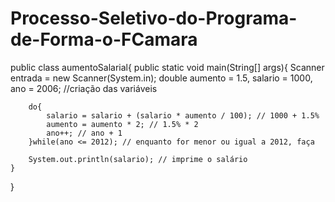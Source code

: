 # Processo-Seletivo-do-Programa-de-Forma-o-FCamara


public class aumentoSalarial{
    public static void main(String[] args){
        Scanner entrada = new Scanner(System.in);
        double aumento = 1.5, salario = 1000, ano = 2006; //criação das variáveis
        
        do{
            salario = salario + (salario * aumento / 100); // 1000 + 1.5%
            aumento = aumento * 2; // 1.5% * 2
            ano++; // ano + 1
        }while(ano <= 2012); // enquanto for menor ou igual a 2012, faça

        System.out.println(salario); // imprime o salário
    }
}
